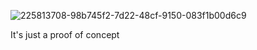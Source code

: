 
![225813708-98b745f2-7d22-48cf-9150-083f1b00d6c9](https://github.com/michredteam/tester/assets/168865716/46ef0a40-8905-48d1-a95f-8b4ed859be3c)

It's just a proof of concept
